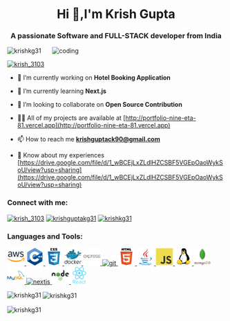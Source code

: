 <h1 align="center">Hi 👋,I'm Krish Gupta</h1>
<h3 align="center">A passionate Software and FULL-STACK developer from India</h3>

<img align="right" alt="coding" width="400" src="https://user-images.githubusercontent.com/55389276/140866485-8fb1c876-9a8f-4d6a-98dc-08c4981eaf70.gif">


<p align="left"> <img src="https://komarev.com/ghpvc/?username=krishkg31&label=Profile%20views&color=0e75b6&style=flat" alt="krishkg31" /> </p>

<p align="left"> <a href="https://twitter.com/krish_3103" target="blank"><img src="https://img.shields.io/twitter/follow/krish_3103?logo=twitter&style=for-the-badge" alt="krish_3103" /></a> </p>

- 🔭 I’m currently working on **Hotel Booking Application**

- 🌱 I’m currently learning **Next.js**

- 👯 I’m looking to collaborate on **Open Source Contribution**

- 👨‍💻 All of my projects are available at [http://portfolio-nine-eta-81.vercel.app](http://portfolio-nine-eta-81.vercel.app)

- 📫 How to reach me **krishguptack90@gmail.com**

- 📄 Know about my experiences [https://drive.google.com/file/d/1_wBCEjLxZLdlHZCSBF5VGEpOaoWykSoU/view?usp=sharing](https://drive.google.com/file/d/1_wBCEjLxZLdlHZCSBF5VGEpOaoWykSoU/view?usp=sharing)

<h3 align="left">Connect with me:</h3>
<p align="left">
<a href="https://twitter.com/krish_3103" target="blank"><img align="center" src="https://raw.githubusercontent.com/rahuldkjain/github-profile-readme-generator/master/src/images/icons/Social/twitter.svg" alt="krish_3103" height="30" width="40" /></a>
<a href="https://linkedin.com/in/krishguptakg31" target="blank"><img align="center" src="https://raw.githubusercontent.com/rahuldkjain/github-profile-readme-generator/master/src/images/icons/Social/linked-in-alt.svg" alt="krishguptakg31" height="30" width="40" /></a>
<a href="https://www.leetcode.com/krishkg31" target="blank"><img align="center" src="https://raw.githubusercontent.com/rahuldkjain/github-profile-readme-generator/master/src/images/icons/Social/leet-code.svg" alt="krishkg31" height="30" width="40" /></a>
</p>

<h3 align="left">Languages and Tools:</h3>
<p align="left"> <a href="https://aws.amazon.com" target="_blank" rel="noreferrer"> <img src="https://raw.githubusercontent.com/devicons/devicon/master/icons/amazonwebservices/amazonwebservices-original-wordmark.svg" alt="aws" width="40" height="40"/> </a> <a href="https://www.w3schools.com/cpp/" target="_blank" rel="noreferrer"> <img src="https://raw.githubusercontent.com/devicons/devicon/master/icons/cplusplus/cplusplus-original.svg" alt="cplusplus" width="40" height="40"/> </a> <a href="https://www.w3schools.com/css/" target="_blank" rel="noreferrer"> <img src="https://raw.githubusercontent.com/devicons/devicon/master/icons/css3/css3-original-wordmark.svg" alt="css3" width="40" height="40"/> </a> <a href="https://www.docker.com/" target="_blank" rel="noreferrer"> <img src="https://raw.githubusercontent.com/devicons/devicon/master/icons/docker/docker-original-wordmark.svg" alt="docker" width="40" height="40"/> </a> <a href="https://expressjs.com" target="_blank" rel="noreferrer"> <img src="https://raw.githubusercontent.com/devicons/devicon/master/icons/express/express-original-wordmark.svg" alt="express" width="40" height="40"/> </a> <a href="https://git-scm.com/" target="_blank" rel="noreferrer"> <img src="https://www.vectorlogo.zone/logos/git-scm/git-scm-icon.svg" alt="git" width="40" height="40"/> </a> <a href="https://www.w3.org/html/" target="_blank" rel="noreferrer"> <img src="https://raw.githubusercontent.com/devicons/devicon/master/icons/html5/html5-original-wordmark.svg" alt="html5" width="40" height="40"/> </a> <a href="https://www.java.com" target="_blank" rel="noreferrer"> <img src="https://raw.githubusercontent.com/devicons/devicon/master/icons/java/java-original.svg" alt="java" width="40" height="40"/> </a> <a href="https://developer.mozilla.org/en-US/docs/Web/JavaScript" target="_blank" rel="noreferrer"> <img src="https://raw.githubusercontent.com/devicons/devicon/master/icons/javascript/javascript-original.svg" alt="javascript" width="40" height="40"/> </a> <a href="https://www.linux.org/" target="_blank" rel="noreferrer"> <img src="https://raw.githubusercontent.com/devicons/devicon/master/icons/linux/linux-original.svg" alt="linux" width="40" height="40"/> </a> <a href="https://www.mongodb.com/" target="_blank" rel="noreferrer"> <img src="https://raw.githubusercontent.com/devicons/devicon/master/icons/mongodb/mongodb-original-wordmark.svg" alt="mongodb" width="40" height="40"/> </a> <a href="https://www.mysql.com/" target="_blank" rel="noreferrer"> <img src="https://raw.githubusercontent.com/devicons/devicon/master/icons/mysql/mysql-original-wordmark.svg" alt="mysql" width="40" height="40"/> </a> <a href="https://nextjs.org/" target="_blank" rel="noreferrer"> <img src="https://cdn.worldvectorlogo.com/logos/nextjs-2.svg" alt="nextjs" width="40" height="40"/> </a> <a href="https://nodejs.org" target="_blank" rel="noreferrer"> <img src="https://raw.githubusercontent.com/devicons/devicon/master/icons/nodejs/nodejs-original-wordmark.svg" alt="nodejs" width="40" height="40"/> </a> <a href="https://reactjs.org/" target="_blank" rel="noreferrer"> <img src="https://raw.githubusercontent.com/devicons/devicon/master/icons/react/react-original-wordmark.svg" alt="react" width="40" height="40"/> </a> </p>

<p><img align="left" src="https://github-readme-stats.vercel.app/api/top-langs?username=krishkg31&show_icons=true&locale=en&layout=compact" alt="krishkg31" /></p>

<p>&nbsp;<img align="center" src="https://github-readme-stats.vercel.app/api?username=krishkg31&show_icons=true&locale=en" alt="krishkg31" /></p>

<p><img align="center" src="https://github-readme-streak-stats.herokuapp.com/?user=krishkg31&" alt="krishkg31" /></p>
